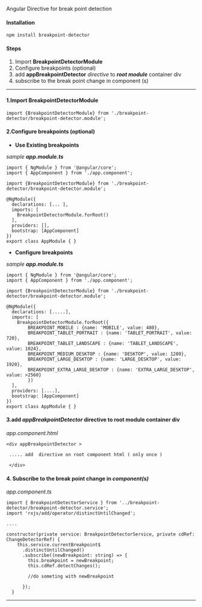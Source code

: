 Angular Directive for break point detection 


#### **Installation**

    npm install breakpoint-detector 

#### **Steps**
1. Import **BreakpointDetectorModule**
2. Configure breakpoints (optional)
3. add **appBreakpointDetector** *directive* to ***root module*** container div
4. subscribe to the break point change in component (s)


----


#### **1.Import BreakpointDetectorModule**
```
import {BreakpointDetectorModule} from './breakpoint-detector/breakpoint-detector.module';
```

#### **2.Configure breakpoints (optional)**

 - **Use Existing breakpoints**

*sample **app.module.ts***

```
import { NgModule } from '@angular/core';
import { AppComponent } from './app.component';

import {BreakpointDetectorModule} from './breakpoint-detector/breakpoint-detector.module';

@NgModule({
  declarations: [... ],
  imports: [
    BreakpointDetectorModule.forRoot()
  ],
  providers: [],
  bootstrap: [AppComponent]
})
export class AppModule { }
```
 - **Configure breakpoints**
 
*sample **app.module.ts***
```
import { NgModule } from '@angular/core';
import { AppComponent } from './app.component';

import {BreakpointDetectorModule} from './breakpoint-detector/breakpoint-detector.module';

@NgModule({
  declarations: [.....],
  imports: [
    BreakpointDetectorModule.forRoot({
	    BREAKPOINT_MOBILE : {name: 'MOBILE', value: 480},
	    BREAKPOINT_TABLET_PORTRAIT : {name: 'TABLET_PORTRAIT', value: 720},
	    BREAKPOINT_TABLET_LANDSCAPE : {name: 'TABLET_LANDSCAPE', value: 1024},
	    BREAKPOINT_MEDIUM_DESKTOP : {name: 'DESKTOP', value: 1280},
	    BREAKPOINT_LARGE_DESKTOP : {name: 'LARGE_DESKTOP', value: 1920},
	    BREAKPOINT_EXTRA_LARGE_DESKTOP : {name: 'EXTRA_LARGE_DESKTOP', value: >2560}
	    })
  ],
  providers: [....],
  bootstrap: [AppComponent]
})
export class AppModule { }
```
#### 3.add ***appBreakpointDetector*** directive to root module container div
*app.component.html*
```
<div appBreakpointDetector >
 
 ..... add  directive on root component html ( only once ) 
 
 </div>
```
#### **4. Subscribe** to the break point change in *component(s)*

*app.component.ts*

```
import { BreakpointDetectorService } from '../breakpoint-detector/breakpoint-detector.service';
import 'rxjs/add/operator/distinctUntilChanged';

....

constructor(private service: BreakpointDetectorService, private cdRef: ChangeDetectorRef) {
    this.service.currentBreakpoint$
      .distinctUntilChanged()
      .subscribe((newBreakpoint: string) => {
        this.breakpoint = newBreakpoint;
        this.cdRef.detectChanges();
        
		//do someting with newBreakpoint
		
      });
  }
```


----------
